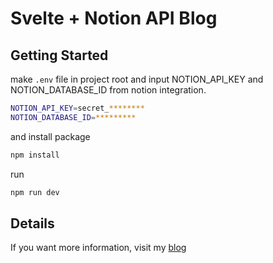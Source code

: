 # Svelte + Notion API Blog

## Getting Started

make `.env` file in project root and input NOTION_API_KEY and NOTION_DATABASE_ID from notion integration.

```bash
NOTION_API_KEY=secret_********
NOTION_DATABASE_ID=*********
```

and install package

```bash
npm install
```

run

```bash
npm run dev
```

## Details

If you want more information, visit my [blog](https://grasshopper42.vercel.app/post/88260e9a-e454-4f12-b529-9a760f5cb0c8)
